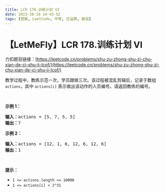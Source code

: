 ```yaml
---
title: LCR 178.训练计划 VI
date: 2023-10-10 14-43-52
tags: [题解, LeetCode, 中等, 位运算, 数组]
---
```


# 【LetMeFly】LCR 178.训练计划 VI

力扣题目链接：[https://leetcode.cn/problems/shu-zu-zhong-shu-zi-chu-xian-de-ci-shu-ii-lcof/](https://leetcode.cn/problems/shu-zu-zhong-shu-zi-chu-xian-de-ci-shu-ii-lcof/)

<p>教学过程中，教练示范一次，学员跟做三次。该过程被混乱剪辑后，记录于数组 <code>actions</code>，其中 <code>actions[i]</code> 表示做出该动作的人员编号。请返回教练的编号。</p>

<p>&nbsp;</p>

<p><strong>示例 1：</strong></p>

<pre>
<strong>输入：</strong>actions = [5, 7, 5, 5]
<strong>输出：</strong>7
</pre>

<p><strong>示例 2：</strong></p>

<pre>
<strong>输入：</strong>actions = [12, 1, 6, 12, 6, 12, 6]
<strong>输出：</strong>1
</pre>

<p>&nbsp;</p>

<p><strong>提示：</strong></p>

<ul>
	<li><code>1 &lt;= actions.length &lt;= 10000</code></li>
	<li><code>1 &lt;= actions[i] &lt; 2^31</code></li>
</ul>


    